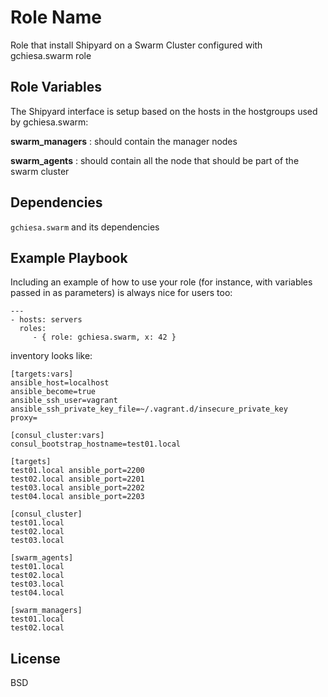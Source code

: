 Role Name
=========

Role that install Shipyard on a Swarm Cluster configured with gchiesa.swarm role

Role Variables
--------------

The Shipyard interface is setup based on the hosts in the hostgroups used by
gchiesa.swarm:

__swarm_managers__ : should contain the manager nodes

__swarm_agents__ : should contain all the node that should be part of the swarm cluster

Dependencies
------------

```gchiesa.swarm``` and its dependencies


Example Playbook
----------------

Including an example of how to use your role (for instance, with variables passed in as parameters) is always nice for users too:

```
---
- hosts: servers
  roles:
     - { role: gchiesa.swarm, x: 42 }
```

inventory looks like:

```
[targets:vars]
ansible_host=localhost
ansible_become=true
ansible_ssh_user=vagrant
ansible_ssh_private_key_file=~/.vagrant.d/insecure_private_key
proxy=

[consul_cluster:vars]
consul_bootstrap_hostname=test01.local

[targets]
test01.local ansible_port=2200
test02.local ansible_port=2201
test03.local ansible_port=2202
test04.local ansible_port=2203

[consul_cluster]
test01.local
test02.local
test03.local

[swarm_agents]
test01.local
test02.local
test03.local
test04.local

[swarm_managers]
test01.local
test02.local
```

License
-------

BSD
